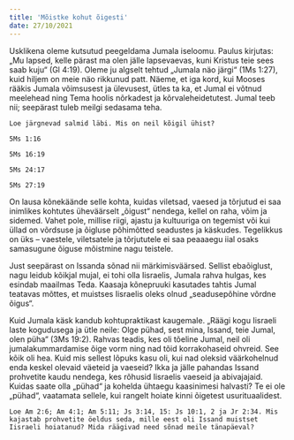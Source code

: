 ```yaml
---
title: 'Mõistke kohut õigesti'
date: 27/10/2021
---
```


Usklikena oleme kutsutud peegeldama Jumala iseloomu. Paulus kirjutas: „Mu lapsed, kelle pärast ma olen jälle lapsevaevas, kuni Kristus teie sees saab kuju“ (Gl 4:19). Oleme ju algselt tehtud „Jumala näo järgi“ (1Ms 1:27), kuid hiljem on meie näo rikkunud patt. Näeme, et iga kord, kui Mooses rääkis Jumala võimsusest ja ülevusest, ütles ta ka, et Jumal ei võtnud meelehead ning Tema hoolis nõrkadest ja kõrvaleheidetutest. Jumal teeb nii; seepärast tuleb meilgi sedasama teha.

`Loe järgnevad salmid läbi. Mis on neil kõigil ühist?`

`5Ms 1:16`

`5Ms 16:19`

`5Ms 24:17`

`5Ms 27:19`

On lausa kõnekäände selle kohta, kuidas viletsad, vaesed ja tõrjutud ei saa inimlikes kohtutes üheväärselt „õigust“ nendega, kellel on raha, võim ja sidemed. Vahet pole, millise riigi, ajastu ja kultuuriga on tegemist või kui üllad on võrdsuse ja õigluse põhimõtted seadustes ja käskudes. Tegelikkus on üks – vaestele, viletsatele ja tõrjututele ei saa peaaaegu iial osaks samasugune õiguse­ mõistmine nagu teistele.

Just seepärast on Issanda sõnad nii märkimisväärsed. Sellist ebaõiglust, nagu leidub kõikjal mujal, ei tohi olla Iisraelis, Jumala rahva hulgas, kes esindab maailmas Teda. Kaasaja kõnepruuki kasutades tahtis Jumal teatavas mõttes, et muistses Iisraelis oleks olnud „seadusepõhine võrdne õigus“.

Kuid Jumala käsk kandub kohtupraktikast kaugemale. „Räägi kogu Iisraeli laste kogudusega ja ütle neile: Olge pühad, sest mina, Issand, teie Jumal, olen püha“ (3Ms 19:2). Rahvas teadis, kes oli tõeline Jumal, neil oli jumalakummardamise õige vorm ning nad tõid korrakohaseid ohvreid. See kõik oli hea. Kuid mis sellest lõpuks kasu oli, kui nad oleksid väärkohelnud enda keskel olevaid väeteid ja vaeseid? Ikka ja jälle pahandas Issand prohvetite kaudu nendega, kes rõhusid Iisraelis vaeseid ja abivajajaid. Kuidas saate olla „pühad“ ja kohelda ühtaegu kaasinimesi halvasti? Te ei ole „pühad“, vaatamata sellele, kui rangelt hoiate kinni õigetest usurituaalidest.

`Loe Am 2:6; Am 4:1; Am 5:11; Js 3:14, 15: Js 10:1, 2 ja Jr 2:34. Mis kajastab prohvetite öeldus seda, mille eest oli Issand muistset Iisraeli hoiatanud? Mida räägivad need sõnad meile tänapäeval?`